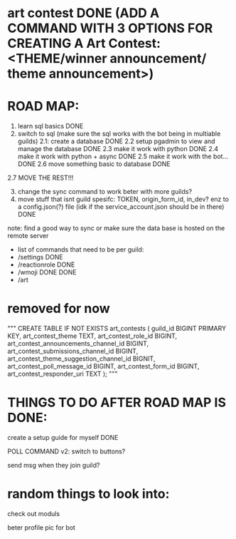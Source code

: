 # art contest DONE (ADD A COMMAND WITH 3 OPTIONS FOR CREATING A Art Contest: <THEME/winner announcement/ theme announcement>)

# ROAD MAP:
1. learn sql basics DONE
2. switch to sql (make sure the sql works with the bot being in multiable guilds)
2.1: create a database DONE
2.2 setup pgadmin to view and manage the database DONE
2.3 make it work with python DONE
2.4 make it work with python + async DONE
2.5 make it work with the bot... DONE
2.6 move something basic to database DONE

2.7 MOVE THE REST!!!

3. change the sync command to work beter with more guilds?
4. move stuff that isnt guild spesifc: TOKEN, origin_form_id, in_dev? enz to a config.json(?) file (idk if the service_account.json should be in there) DONE

note: find a good way to sync or make sure the data base is hosted on the remote server

- list of commands that need to be per guild:
- /settings DONE
- /reactionrole DONE
- /wmoji DONE DONE
- /art


# removed for now
"""
        CREATE TABLE IF NOT EXISTS art_contests (
            guild_id BIGINT PRIMARY KEY,
            art_contest_theme TEXT,
            art_contest_role_id BIGINT,
            art_contest_announcements_channel_id BIGINT,
            art_contest_submissions_channel_id BIGINT,
            art_contest_theme_suggestion_channel_id BIGNIT,
            art_contest_poll_message_id BIGINT,
            art_contest_form_id BIGINT,
            art_contest_responder_uri TEXT
        );
"""



# THINGS TO DO AFTER ROAD MAP IS DONE:



create a setup guide for myself DONE

POLL COMMAND v2: switch to buttons?

send msg when they join guild?


# random things to look into:

check out moduls

beter profile pic for bot



